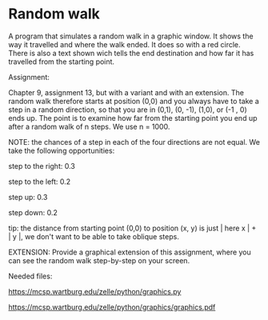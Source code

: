 # Random walk

A program that simulates a random walk in a graphic window. It shows the way it travelled and
where the walk ended. It does so with a red circle. There is also a text shown wich tells the
end destination and how far it has travelled from the starting point. 


Assignment:

Chapter 9, assignment 13, but with a variant and with an extension. The random walk therefore starts at position (0,0) and you always have to take a step in a random direction, so that you are in (0,1), (0, -1), (1,0), or (-1 , 0) ends up. The point is to examine how far from the starting point you end up after a random walk of n steps. We use n = 1000.

NOTE: the chances of a step in each of the four directions are not equal. We take the following opportunities:

step to the right: 0.3

step to the left: 0.2

step up: 0.3

step down: 0.2

tip: the distance from starting point (0,0) to position (x, y) is just | here x | + | y |, we don't want to be able to take oblique steps.

EXTENSION: Provide a graphical extension of this assignment, where you can see the random walk step-by-step on your screen.

Needed files:

https://mcsp.wartburg.edu/zelle/python/graphics.py

https://mcsp.wartburg.edu/zelle/python/graphics/graphics.pdf
